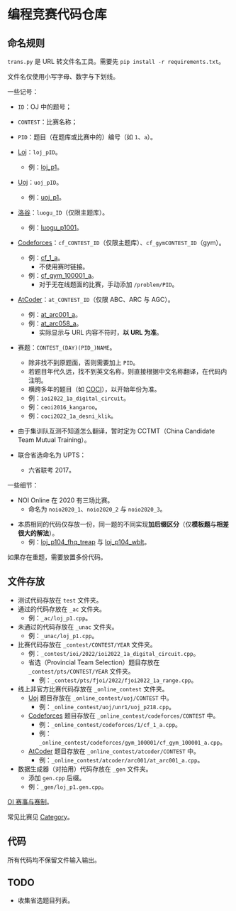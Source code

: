 # 编程竞赛代码仓库

## 命名规则

`trans.py` 是 URL 转文件名工具。需要先 `pip install -r requirements.txt`。

文件名仅使用小写字母、数字与下划线。

一些记号：

- `ID`：OJ 中的题号；
- `CONTEST`：比赛名称；
- `PID`：题目（在题库或比赛中的）编号（如 `1`、`a`）。

- [Loj](https://loj.ac/)：`loj_pID`。
  - 例：[loj_p1](https://loj.ac/p/1)。
- [Uoj](https://uoj.ac/)：`uoj_pID`。
  - 例：[uoj_p1](https://uoj.ac/problem/1)。
- [洛谷](https://www.luogu.com.cn/)：`luogu_ID`（仅限主题库）。
  - 例：[luogu_p1001](https://www.luogu.com.cn/problem/P1001)。
- [Codeforces](https://codeforces.com/)：`cf_CONTEST_ID`（仅限主题库）、`cf_gymCONTEST_ID`（gym）。
  - 例：[cf_1_a](https://codeforces.com/problemset/problem/1/A)。
    - 不使用赛时链接。
  - 例：[cf_gym_100001_a](https://codeforces.com/gym/100001/problem/A)。
    - 对于无在线题面的比赛，手动添加 `/problem/PID`。
- [AtCoder](https://atcoder.jp/)：`at_CONTEST_ID`（仅限 ABC、ARC 与 AGC）。 <!--TODO：其他类型比赛。-->
  - 例：[at_arc001_a](https://atcoder.jp/contests/arc001/tasks/arc001_1)。
  - 例：[at_arc058_a](https://atcoder.jp/contests/arc058/tasks/arc058_a)。
    - 实际显示与 URL 内容不符时，**以 URL 为准**。
- 赛题：`CONTEST_(DAY)(PID_)NAME`。
  - 除非找不到原题面，否则需要加上 `PID`。
  - 若题目年代久远，找不到英文名称，则直接根据中文名称翻译，在代码内注明。
  - 横跨多年的题目（如 [COCI](https://hsin.hr/coci/)），以开始年份为准。
  - 例：`ioi2022_1a_digital_circuit`。
  - 例：`ceoi2016_kangaroo`。
  - 例：`coci2022_1a_desni_klik`。

- 由于集训队互测不知道怎么翻译，暂时定为 CCTMT（China Candidate Team Mutual Training）。
- 联合省选命名为 UPTS：
  - 六省联考 2017。

一些细节：

- NOI Online 在 2020 有三场比赛。
  - 命名为 `noio2020_1`、`noio2020_2` 与 `noio2020_3`。

<!--TODO: 省选题。-->
<!--TODO：校内模拟赛。-->
<!--TODO：语言。-->

- 本质相同的代码仅存放一份，同一题的不同实现**加后缀区分**（仅**模板题**与**相差很大的解法**）。
  - 例：[loj_p104_fhq_treap](https://loj.ac/p/104) 与 [loj_p104_wblt](https://loj.ac/p/104)。

如果存在重题，需要放置多份代码。 <!--TODO：校内模拟赛。-->

## 文件存放

- 测试代码存放在 `test` 文件夹。
- 通过的代码存放在 `_ac` 文件夹。
  - 例：`_ac/loj_p1.cpp`。
- 未通过的代码存放在 `_unac` 文件夹。
  - 例：`_unac/loj_p1.cpp`。
- 比赛代码存放在 `_contest/CONTEST/YEAR` 文件夹。
  - 例：`_contest/ioi/2022/ioi2022_1a_digital_circuit.cpp`。
  - 省选（Provincial Team Selection）题目存放在 `_contest/pts/CONTEST/YEAR` 文件夹。
    - 例：`_contest/pts/fjoi/2022/fjoi2022_1a_range.cpp`。
- 线上非官方比赛代码存放在 `_online_contest` 文件夹。
  - [Uoj](https://uoj.ac/) 题目存放在 `_online_contest/uoj/CONTEST` 中。
    - 例：`_online_contest/uoj/unr1/uoj_p218.cpp`。
  - [Codeforces](https://codeforces.com/) 题目存放在 `_online_contest/codeforces/CONTEST` 中。
    - 例：`_online_contest/codeforces/1/cf_1_a.cpp`。
    - 例：`_online_contest/codeforces/gym_100001/cf_gym_100001_a.cpp`。
  - [AtCoder](https://atcoder.jp/) 题目存放在 `_online_contest/atcoder/CONTEST` 中。
    - 例：`_online_contest/atcoder/arc001/at_arc001_a.cpp`。
- 数据生成器（对拍用）代码存放在 `_gen` 文件夹。
  - 添加 `gen.cpp` 后缀。
  - 例：`_gen/loj_p1.gen.cpp`。

[OI 赛事与赛制](https://oi-wiki.org/contest/oi/)。

常见比赛见 [Category](http://qoj.ac/category/)。

## 代码

所有代码均不保留文件输入输出。

## TODO

- 收集省选题目列表。
